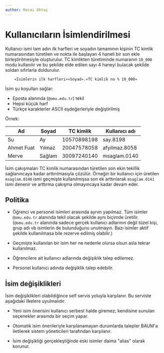 ```yaml
---
author: Recai Oktaş
---
```


Kullanıcıların İsimlendirilmesi
===============================

Kullanıcı ismi tam adın ilk harfleri ve soyadın tamamının kişinin TC kimlik
numarasından türetilen ve nokta ile başlayan 4 haneli bir son ekle
birleştirilmesiyle oluşturulur.  TC kimlikten türetiminde numaranın `10_000`
modu kullanılır ve bu şekilde elde edilen sayı 4 haneyi bulacak şekilde soldan
sıfırlarla doldurulur.

        «İsimlerin ilk harfleri»«Soyad».«TC kimlik no % 10_000»

İsim şu koşulları sağlar:

- Eposta alanında (`@omu.edu.tr`) tekil
- Hepsi küçük harf
- Türkçe karakterler ASCII eşdeğerleriyle değiştirilmiş

Örnek:

| Ad           | Soyad       | TC kimlik   | Kullanıcı adı |
|--------------|-------------|-------------|---------------|
| Su           | Ay          | 10570898198 | say.8198      |
| Ahmet Fuat   | Yılmaz      | 20047578058 | afyilmaz.8058 |
| Merve        | Sağlam      | 30097240140 | msaglam.0140  |

İsim çakışmaları TC kimlik numarasından türetilen son ekin tekillik sağlanıncaya
kadar arttırılmasıyla çözülür.  Örneğin bir kullanıcı için üretilen
`msaglam.0140` ismi geçmişte kullanılmışsa son ek arttırılarak `msaglam.0141`
ismi denenir ve arttırma çakışma olmayıncaya kadar devam eder.

Politika
--------

- Öğrenci ve personel isimleri arasında ayrım yapılmaz.  Tüm isimler
  `@omu.edu.tr` alanında tekil olacak şekilde aynı biçimde üretilir.
  (`@omu.edu.tr` alanında sadece gerçek kullanıcı adlarının değil tüzel kişi,
  grup adı vb isimlerin de bulunduğunu unutmayın.  Bazı isimler aktif şekilde
  kullanılmasa bile rezerve edilmiş olabilir.)

- Geçmişte kullanılan bir isim her ne nedenle olursa olsun asla tekrar
  kullanılmaz.

- Öğrencilere ait kullanıcı adlarında değişiklik talep edilemez.

- Personel kullanıcı adında değişiklik talep edebilir.

İsim değişiklikleri
-------------------

İsim değişiklikleri olabildiğince self servis yoluyla karşılanır.  Bu serviste
aşağıdaki ilkelere uyulmalıdır.

- Yeni isim önerisini kullanıcı serbest halde giremez; kendisine sunulan
  seçenekler arasında bir seçim yapar.

- Otomatik isim önerileriyle karşılanamayan durumlarda talepler BAUM'a
  iletilerek sistem yöneticileri tarafından karşılanır.

- İsim değişikliği gerçekleştiğinde eski isimler daima "alias" olarak korunur.
